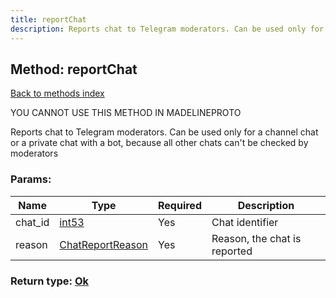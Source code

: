 ```yaml
---
title: reportChat
description: Reports chat to Telegram moderators. Can be used only for a channel chat or a private chat with a bot, because all other chats can't be checked by moderators
---
```

## Method: reportChat  
[Back to methods index](index.md)


YOU CANNOT USE THIS METHOD IN MADELINEPROTO


Reports chat to Telegram moderators. Can be used only for a channel chat or a private chat with a bot, because all other chats can't be checked by moderators

### Params:

| Name     |    Type       | Required | Description |
|----------|---------------|----------|-------------|
|chat\_id|[int53](../types/int53.md) | Yes|Chat identifier|
|reason|[ChatReportReason](../types/ChatReportReason.md) | Yes|Reason, the chat is reported|


### Return type: [Ok](../types/Ok.md)

